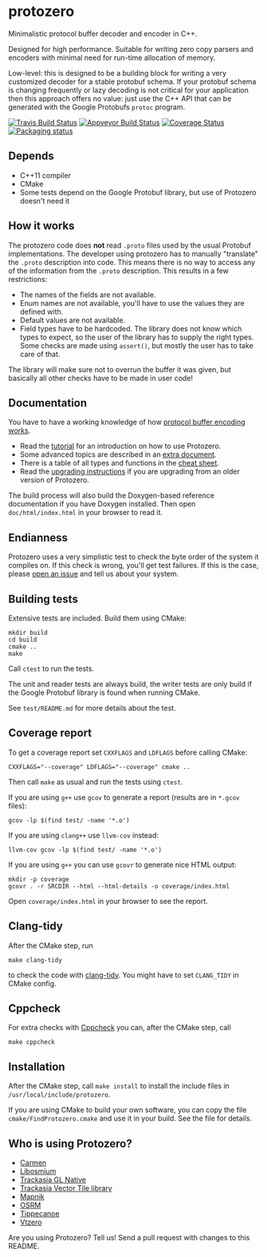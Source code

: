 # protozero

Minimalistic protocol buffer decoder and encoder in C++.

Designed for high performance. Suitable for writing zero copy parsers and
encoders with minimal need for run-time allocation of memory.

Low-level: this is designed to be a building block for writing a very
customized decoder for a stable protobuf schema. If your protobuf schema is
changing frequently or lazy decoding is not critical for your application then
this approach offers no value: just use the C++ API that can be generated with
the Google Protobufs `protoc` program.

[![Travis Build Status](https://travis-ci.com/mapbox/protozero.svg?branch=master)](https://travis-ci.com/mapbox/protozero)
[![Appveyor Build Status](https://ci.appveyor.com/api/projects/status/github/mapbox/protozero?svg=true)](https://ci.appveyor.com/project/Trackasia/protozero)
[![Coverage Status](https://codecov.io/gh/mapbox/protozero/branch/master/graph/badge.svg)](https://codecov.io/gh/mapbox/protozero)
[![Packaging status](https://repology.org/badge/tiny-repos/protozero.svg)](https://repology.org/metapackage/protozero)

## Depends

* C++11 compiler
* CMake
* Some tests depend on the Google Protobuf library, but use of Protozero
  doesn't need it


## How it works

The protozero code does **not** read `.proto` files used by the usual Protobuf
implementations. The developer using protozero has to manually "translate" the
`.proto` description into code. This means there is no way to access any of the
information from the `.proto` description. This results in a few restrictions:

* The names of the fields are not available.
* Enum names are not available, you'll have to use the values they are defined
  with.
* Default values are not available.
* Field types have to be hardcoded. The library does not know which types to
  expect, so the user of the library has to supply the right types. Some checks
  are made using `assert()`, but mostly the user has to take care of that.

The library will make sure not to overrun the buffer it was given, but
basically all other checks have to be made in user code!


## Documentation

You have to have a working knowledge of how
[protocol buffer encoding works](https://developers.google.com/protocol-buffers/docs/encoding).

* Read the [tutorial](doc/tutorial.md) for an introduction on how to use
  Protozero.
* Some advanced topics are described in an [extra document](doc/advanced.md).
* There is a table of all types and functions in the
  [cheat sheet](doc/cheatsheet.md).
* Read the [upgrading instructions](UPGRADING.md) if you are upgrading from
  an older version of Protozero.

The build process will also build the Doxygen-based reference documentation if
you have Doxygen installed. Then open `doc/html/index.html` in your browser to
read it.


## Endianness

Protozero uses a very simplistic test to check the byte order of the system it
compiles on. If this check is wrong, you'll get test failures. If this is the
case, please [open an issue](https://github.com/mapbox/protozero/issues) and
tell us about your system.


## Building tests

Extensive tests are included. Build them using CMake:

    mkdir build
    cd build
    cmake ..
    make

Call `ctest` to run the tests.

The unit and reader tests are always build, the writer tests are only build if
the Google Protobuf library is found when running CMake.

See `test/README.md` for more details about the test.


## Coverage report

To get a coverage report set `CXXFLAGS` and `LDFLAGS` before calling CMake:

    CXXFLAGS="--coverage" LDFLAGS="--coverage" cmake ..

Then call `make` as usual and run the tests using `ctest`.

If you are using `g++` use `gcov` to generate a report (results are in `*.gcov`
files):

    gcov -lp $(find test/ -name '*.o')

If you are using `clang++` use `llvm-cov` instead:

    llvm-cov gcov -lp $(find test/ -name '*.o')

If you are using `g++` you can use `gcovr` to generate nice HTML output:

    mkdir -p coverage
    gcovr . -r SRCDIR --html --html-details -o coverage/index.html

Open `coverage/index.html` in your browser to see the report.


## Clang-tidy

After the CMake step, run

    make clang-tidy

to check the code with [clang-tidy](https://clang.llvm.org/extra/clang-tidy/).
You might have to set `CLANG_TIDY` in CMake config.


## Cppcheck

For extra checks with [Cppcheck](https://cppcheck.sourceforge.io/) you can,
after the CMake step, call

    make cppcheck


## Installation

After the CMake step, call `make install` to install the include files in
`/usr/local/include/protozero`.

If you are using CMake to build your own software, you can copy the file
`cmake/FindProtozero.cmake` and use it in your build. See the file for
details.


## Who is using Protozero?

* [Carmen](https://github.com/mapbox/carmen-cache)
* [Libosmium](https://github.com/osmcode/libosmium)
* [Trackasia GL Native](https://github.com/mapbox/mapbox-gl-native)
* [Trackasia Vector Tile library](https://github.com/mapbox/vector-tile)
* [Mapnik](https://github.com/mapbox/mapnik-vector-tile)
* [OSRM](https://github.com/Project-OSRM/osrm-backend)
* [Tippecanoe](https://github.com/mapbox/tippecanoe)
* [Vtzero](https://github.com/mapbox/vtzero)

Are you using Protozero? Tell us! Send a pull request with changes to this
README.


